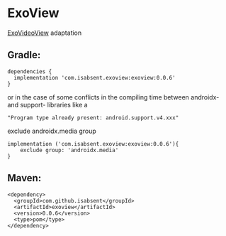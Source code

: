 # ExoView
[ExoVideoView](https://github.com/JarvanMo/ExoVideoView) adaptation

## Gradle:

    dependencies {
      implementation 'com.isabsent.exoview:exoview:0.0.6'
    }
    
or in the case of some conflicts in the compiling time between androidx- and support- libraries like a

    "Program type already present: android.support.v4.xxx"
exclude androidx.media group

    implementation ('com.isabsent.exoview:exoview:0.0.6'){
        exclude group: 'androidx.media'
    }

## Maven:

    <dependency>
      <groupId>com.github.isabsent</groupId>
      <artifactId>exoview</artifactId>
      <version>0.0.6</version>
      <type>pom</type>
    </dependency>
